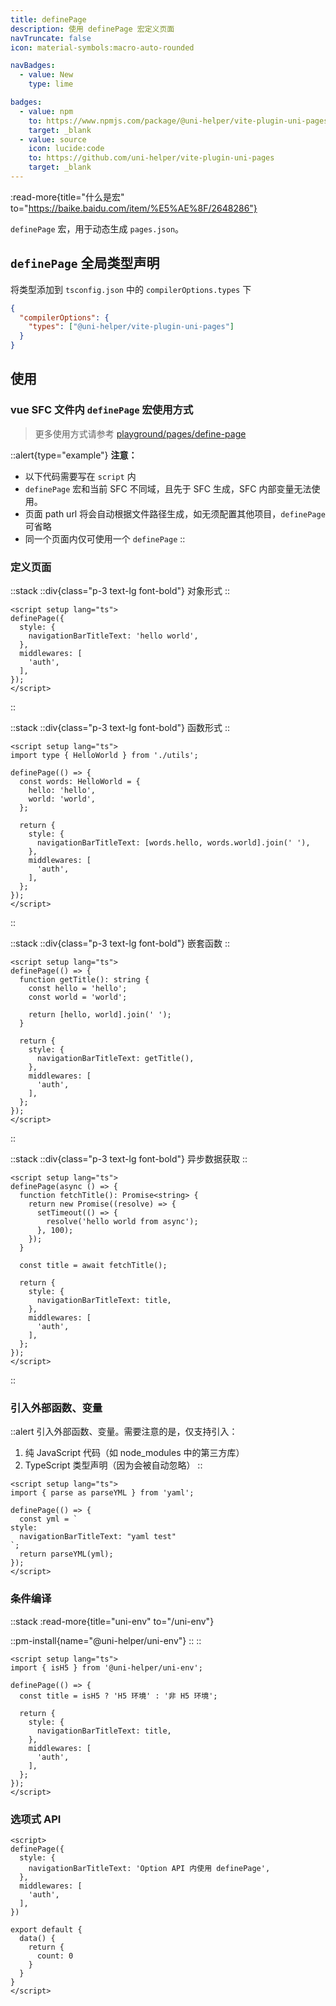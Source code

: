 ```yaml
---
title: definePage
description: 使用 definePage 宏定义页面
navTruncate: false
icon: material-symbols:macro-auto-rounded

navBadges:
  - value: New
    type: lime

badges:
  - value: npm
    to: https://www.npmjs.com/package/@uni-helper/vite-plugin-uni-pages
    target: _blank
  - value: source
    icon: lucide:code
    to: https://github.com/uni-helper/vite-plugin-uni-pages
    target: _blank
---
```


:read-more{title="什么是宏" to="https://baike.baidu.com/item/%E5%AE%8F/2648286"}

`definePage` 宏，用于动态生成 `pages.json`。

## `definePage` 全局类型声明

将类型添加到 `tsconfig.json` 中的 `compilerOptions.types` 下

```json [tsconfig.json]
{
  "compilerOptions": {
    "types": ["@uni-helper/vite-plugin-uni-pages"]
  }
}
```

## 使用

### vue SFC 文件内 `definePage` 宏使用方式

> 更多使用方式请参考 [playground/pages/define-page](https://github.com/uni-helper/vite-plugin-uni-pages/tree/main/packages/playground/src/pages/define-page)

::alert{type="example"}
**注意：**
- 以下代码需要写在 `script` 内
- `definePage` 宏和当前 SFC 不同域，且先于 SFC 生成，SFC 内部变量无法使用。
- 页面 path url 将会自动根据文件路径生成，如无须配置其他项目，`definePage`可省略
- 同一个页面内仅可使用一个 `definePage`
::

### 定义页面

::stack
::div{class="p-3 text-lg font-bold"}
对象形式
::
```vue [pages/index.vue]
<script setup lang="ts">
definePage({
  style: {
    navigationBarTitleText: 'hello world',
  },
  middlewares: [
    'auth',
  ],
});
</script>
```
::

::stack
::div{class="p-3 text-lg font-bold"}
函数形式
::

```vue [pages/index.vue]
<script setup lang="ts">
import type { HelloWorld } from './utils';

definePage(() => {
  const words: HelloWorld = {
    hello: 'hello',
    world: 'world',
  };

  return {
    style: {
      navigationBarTitleText: [words.hello, words.world].join(' '),
    },
    middlewares: [
      'auth',
    ],
  };
});
</script>
```
::

::stack
::div{class="p-3 text-lg font-bold"}
嵌套函数
::
```vue [pages/index.vue]
<script setup lang="ts">
definePage(() => {
  function getTitle(): string {
    const hello = 'hello';
    const world = 'world';

    return [hello, world].join(' ');
  }

  return {
    style: {
      navigationBarTitleText: getTitle(),
    },
    middlewares: [
      'auth',
    ],
  };
});
</script>
```
::

::stack
::div{class="p-3 text-lg font-bold"}
异步数据获取
::
```vue [pages/index.vue]
<script setup lang="ts">
definePage(async () => {
  function fetchTitle(): Promise<string> {
    return new Promise((resolve) => {
      setTimeout(() => {
        resolve('hello world from async');
      }, 100);
    });
  }

  const title = await fetchTitle();

  return {
    style: {
      navigationBarTitleText: title,
    },
    middlewares: [
      'auth',
    ],
  };
});
</script>
```
::

### 引入外部函数、变量

::alert
引入外部函数、变量。需要注意的是，仅支持引入：
1. 纯 JavaScript 代码（如 node_modules 中的第三方库）
2. TypeScript 类型声明（因为会被自动忽略）
::

```vue [pages/index.vue]
<script setup lang="ts">
import { parse as parseYML } from 'yaml';

definePage(() => {
  const yml = `
style:
  navigationBarTitleText: "yaml test"
`;
  return parseYML(yml);
});
</script>
```

### 条件编译

::stack
:read-more{title="uni-env" to="/uni-env"}

::pm-install{name="@uni-helper/uni-env"}
::
::

```vue [pages/index.vue]
<script setup lang="ts">
import { isH5 } from '@uni-helper/uni-env';

definePage(() => {
  const title = isH5 ? 'H5 环境' : '非 H5 环境';

  return {
    style: {
      navigationBarTitleText: title,
    },
    middlewares: [
      'auth',
    ],
  };
});
</script>
```

### 选项式 API

```vue [pages/index.vue]
<script>
definePage({
  style: {
    navigationBarTitleText: 'Option API 内使用 definePage',
  },
  middlewares: [
    'auth',
  ],
})

export default {
  data() {
    return {
      count: 0
    }
  }
}
</script>
``` 
